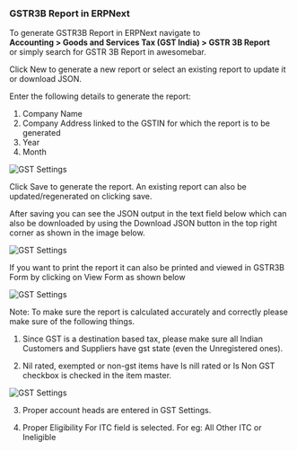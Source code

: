###  GSTR3B Report in ERPNext

To generate GSTR3B Report in ERPNext navigate to <br>
**Accounting > Goods and Services Tax (GST India) > GSTR 3B Report** <br>
or simply search for GSTR 3B Report in awesomebar.

Click New to generate a new report or select an existing report to update it or download JSON.

Enter the following details to generate the report:
1. Company Name
2. Company Address linked to the GSTIN for which the report is to be generated
3. Year
4. Month

<img class="screenshot" alt="GST Settings" src="{{docs_base_url}}/assets/img/regional/india/gstr-3b-input.png">

Click Save to generate the report. An existing report can also be updated/regenerated on clicking
save.

After saving you can see the JSON output in the text field below which can also be downloaded by
using the Download JSON button in the top right corner as shown in the image below.

<img class="screenshot" alt="GST Settings" src="{{docs_base_url}}/assets/img/regional/india/gstr-3b-report.png">

If you want to print the report it can also be printed and viewed in GSTR3B Form by clicking on View Form as shown below

<img class="screenshot" alt="GST Settings" src="{{docs_base_url}}/assets/img/regional/india/gstr-3b-download.png">

Note: To make sure the report is calculated accurately and correctly please make sure of the following things.

1. Since GST is a destination based tax, please make sure all Indian Customers and Suppliers have gst state (even the Unregistered ones).

2. Nil rated, exempted or non-gst items have Is nill rated or Is Non GST checkbox is checked in the item master.

<img class="screenshot" alt="GST Settings" src="{{docs_base_url}}/assets/img/regional/india/gst-item.png">

3. Proper account heads are entered in GST Settings.

4. Proper Eligibility For ITC field is selected. For eg: All Other ITC or Ineligible